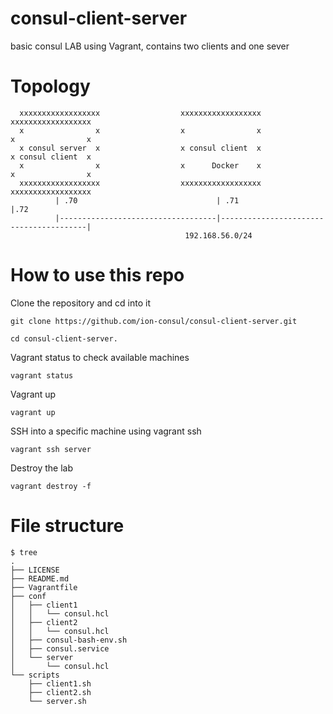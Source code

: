 # consul-client-server
basic consul LAB using Vagrant, contains two clients and one sever

# Topology
```
  xxxxxxxxxxxxxxxxxx                  xxxxxxxxxxxxxxxxxx                  xxxxxxxxxxxxxxxxxx
  x                x                  x                x                  x                x
  x consul server  x                  x consul client  x                  x consul client  x
  x                x                  x      Docker    x                  x                x
  xxxxxxxxxxxxxxxxxx                  xxxxxxxxxxxxxxxxxx                  xxxxxxxxxxxxxxxxxx
          | .70                               | .71                                    |.72
          |-----------------------------------|----------------------------------------|
                                       192.168.56.0/24       
```

# How to use this repo
Clone the repository and cd into it
```
git clone https://github.com/ion-consul/consul-client-server.git
```
```
cd consul-client-server.
```

Vagrant status to check available machines
```
vagrant status
```

Vagrant up
```
vagrant up
```

SSH into a specific machine using vagrant ssh <machine>
```
vagrant ssh server
```

Destroy the lab
```
vagrant destroy -f
```

# File structure
```
$ tree
.
├── LICENSE
├── README.md
├── Vagrantfile
├── conf
│   ├── client1
│   │   └── consul.hcl
│   ├── client2
│   │   └── consul.hcl
│   ├── consul-bash-env.sh
│   ├── consul.service
│   └── server
│       └── consul.hcl
└── scripts
    ├── client1.sh
    ├── client2.sh
    └── server.sh
```
